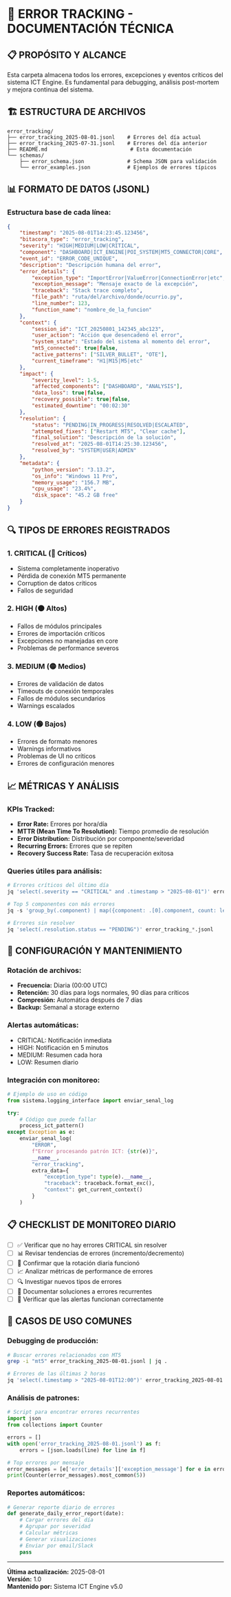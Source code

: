 # 🚨 ERROR TRACKING - DOCUMENTACIÓN TÉCNICA

## 📋 **PROPÓSITO Y ALCANCE**

Esta carpeta almacena todos los errores, excepciones y eventos críticos del sistema ICT Engine. Es fundamental para debugging, análisis post-mortem y mejora continua del sistema.

## 🏗️ **ESTRUCTURA DE ARCHIVOS**

```
error_tracking/
├── error_tracking_2025-08-01.jsonl    # Errores del día actual
├── error_tracking_2025-07-31.jsonl    # Errores del día anterior
├── README.md                           # Esta documentación
└── schemas/
    ├── error_schema.json              # Schema JSON para validación
    └── error_examples.json            # Ejemplos de errores típicos
```

## 📊 **FORMATO DE DATOS (JSONL)**

### **Estructura base de cada línea:**
```json
{
    "timestamp": "2025-08-01T14:23:45.123456",
    "bitacora_type": "error_tracking",
    "severity": "HIGH|MEDIUM|LOW|CRITICAL",
    "component": "DASHBOARD|ICT_ENGINE|POI_SYSTEM|MT5_CONNECTOR|CORE",
    "event_id": "ERROR_CODE_UNIQUE",
    "description": "Descripción humana del error",
    "error_details": {
        "exception_type": "ImportError|ValueError|ConnectionError|etc",
        "exception_message": "Mensaje exacto de la excepción",
        "traceback": "Stack trace completo",
        "file_path": "ruta/del/archivo/donde/ocurrio.py",
        "line_number": 123,
        "function_name": "nombre_de_la_funcion"
    },
    "context": {
        "session_id": "ICT_20250801_142345_abc123",
        "user_action": "Acción que desencadenó el error",
        "system_state": "Estado del sistema al momento del error",
        "mt5_connected": true|false,
        "active_patterns": ["SILVER_BULLET", "OTE"],
        "current_timeframe": "H1|M15|M5|etc"
    },
    "impact": {
        "severity_level": 1-5,
        "affected_components": ["DASHBOARD", "ANALYSIS"],
        "data_loss": true|false,
        "recovery_possible": true|false,
        "estimated_downtime": "00:02:30"
    },
    "resolution": {
        "status": "PENDING|IN_PROGRESS|RESOLVED|ESCALATED",
        "attempted_fixes": ["Restart MT5", "Clear cache"],
        "final_solution": "Descripción de la solución",
        "resolved_at": "2025-08-01T14:25:30.123456",
        "resolved_by": "SYSTEM|USER|ADMIN"
    },
    "metadata": {
        "python_version": "3.13.2",
        "os_info": "Windows 11 Pro",
        "memory_usage": "156.7 MB",
        "cpu_usage": "23.4%",
        "disk_space": "45.2 GB free"
    }
}
```

## 🔍 **TIPOS DE ERRORES REGISTRADOS**

### **1. CRITICAL (🔴 Críticos)**
- Sistema completamente inoperativo
- Pérdida de conexión MT5 permanente
- Corruption de datos críticos
- Fallos de seguridad

### **2. HIGH (🟠 Altos)**
- Fallos de módulos principales
- Errores de importación críticos
- Excepciones no manejadas en core
- Problemas de performance severos

### **3. MEDIUM (🟡 Medios)**
- Errores de validación de datos
- Timeouts de conexión temporales
- Fallos de módulos secundarios
- Warnings escalados

### **4. LOW (🟢 Bajos)**
- Errores de formato menores
- Warnings informativos
- Problemas de UI no críticos
- Errores de configuración menores

## 📈 **MÉTRICAS Y ANÁLISIS**

### **KPIs Tracked:**
- **Error Rate:** Errores por hora/día
- **MTTR (Mean Time To Resolution):** Tiempo promedio de resolución
- **Error Distribution:** Distribución por componente/severidad
- **Recurring Errors:** Errores que se repiten
- **Recovery Success Rate:** Tasa de recuperación exitosa

### **Queries útiles para análisis:**
```python
# Errores críticos del último día
jq 'select(.severity == "CRITICAL" and .timestamp > "2025-08-01")' error_tracking_2025-08-01.jsonl

# Top 5 componentes con más errores
jq -s 'group_by(.component) | map({component: .[0].component, count: length}) | sort_by(.count) | reverse | .[0:5]' error_tracking_*.jsonl

# Errores sin resolver
jq 'select(.resolution.status == "PENDING")' error_tracking_*.jsonl
```

## 🔧 **CONFIGURACIÓN Y MANTENIMIENTO**

### **Rotación de archivos:**
- **Frecuencia:** Diaria (00:00 UTC)
- **Retención:** 30 días para logs normales, 90 días para críticos
- **Compresión:** Automática después de 7 días
- **Backup:** Semanal a storage externo

### **Alertas automáticas:**
- CRITICAL: Notificación inmediata
- HIGH: Notificación en 5 minutos
- MEDIUM: Resumen cada hora
- LOW: Resumen diario

### **Integración con monitoreo:**
```python
# Ejemplo de uso en código
from sistema.logging_interface import enviar_senal_log

try:
    # Código que puede fallar
    process_ict_pattern()
except Exception as e:
    enviar_senal_log(
        "ERROR", 
        f"Error procesando patrón ICT: {str(e)}", 
        __name__, 
        "error_tracking",
        extra_data={
            "exception_type": type(e).__name__,
            "traceback": traceback.format_exc(),
            "context": get_current_context()
        }
    )
```

## 📋 **CHECKLIST DE MONITOREO DIARIO**

- [ ] ✅ Verificar que no hay errores CRITICAL sin resolver
- [ ] 📊 Revisar tendencias de errores (incremento/decremento)
- [ ] 🔄 Confirmar que la rotación diaria funcionó
- [ ] 📈 Analizar métricas de performance de errores
- [ ] 🔍 Investigar nuevos tipos de errores
- [ ] 📝 Documentar soluciones a errores recurrentes
- [ ] 🚨 Verificar que las alertas funcionan correctamente

## 🎯 **CASOS DE USO COMUNES**

### **Debugging de producción:**
```bash
# Buscar errores relacionados con MT5
grep -i "mt5" error_tracking_2025-08-01.jsonl | jq .

# Errores de las últimas 2 horas
jq 'select(.timestamp > "2025-08-01T12:00")' error_tracking_2025-08-01.jsonl
```

### **Análisis de patrones:**
```python
# Script para encontrar errores recurrentes
import json
from collections import Counter

errors = []
with open('error_tracking_2025-08-01.jsonl') as f:
    errors = [json.loads(line) for line in f]

# Top errores por mensaje
error_messages = [e['error_details']['exception_message'] for e in errors]
print(Counter(error_messages).most_common(5))
```

### **Reportes automáticos:**
```python
# Generar reporte diario de errores
def generate_daily_error_report(date):
    # Cargar errores del día
    # Agrupar por severidad
    # Calcular métricas
    # Generar visualizaciones
    # Enviar por email/Slack
    pass
```

---

**Última actualización:** 2025-08-01  
**Versión:** 1.0  
**Mantenido por:** Sistema ICT Engine v5.0
